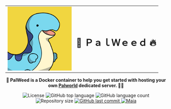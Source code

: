 <table style="width:100%" align="center" border="0">
  <tr align="center">
    <td><img src=".github/assets/logo.png" alt="PalWeed" width="200"></td>
    <td><h1>🐉 ＰａｌＷｅｅｄ 🔥</h1></td>
  </tr>
</table>

<p align="center">
  <strong>🐲 PalWeed is a Docker container to help you get started with hosting your own <a href="https://www.pocketpair.jp/palworld">Palworld</a> dedicated server. 🐦‍🔥</strong>
</p>

<p align="center">
  <img src="https://img.shields.io/github/license/gabrielmaialva33/palweed-server?color=00b8d3?style=flat&logo=appveyor" alt="License" />
  <img src="https://img.shields.io/github/languages/top/gabrielmaialva33/palweed-server?style=flat&logo=appveyor" alt="GitHub top language" >
  <img src="https://img.shields.io/github/languages/count/gabrielmaialva33/palweed-server?style=flat&logo=appveyor" alt="GitHub language count" >
  <img src="https://img.shields.io/github/repo-size/gabrielmaialva33/palweed-server?style=flat&logo=appveyor" alt="Repository size" >
  <a href="https://github.com/gabrielmaialva33/palweed-server/commits/master">
    <img src="https://img.shields.io/github/last-commit/gabrielmaialva33/palweed-server?style=flat&logo=appveyor" alt="GitHub last commit" >
    <img src="https://img.shields.io/badge/made%20by-Maia-15c3d6?style=flat&logo=appveyor" alt="Maia" >  
  </a>
</p>